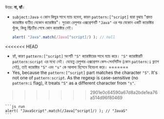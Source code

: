 উত্তর: **না, হ্যাঁ**।

- `subject:Java` এ কোন কিছুর সাথে ম্যাচ হবেনা, কারন `pattern:[^script]` দ্বারা বুঝায় "প্রদত্ত ক্যারাক্টার ব্যতীত যেকোন ক্যারাক্টার"। সুতরাং রেগুলার এক্সপ্রেশনটি `"Java"` এর পর যেকোন একটি ক্যারাক্টার খুঁজে, কিন্তু স্ট্রিংটির শেষে কোন ক্যারাক্টার নেই।

    ```js run
    alert( "Java".match(/Java[^script]/) ); // null
    ```
<<<<<<< HEAD
- হ্যাঁ, কারণ `pattern:[^script]` অংশটি `"S"` ক্যারাক্টারের সাথে ম্যাচ করে। `"S"` ক্যারাক্টারটি `pattern:script` এর মধ্যে নেই। যেহেতু রেগুলার এক্সপ্রেশন কেস-সেনসিটিভ (কোন `pattern:i` ফ্ল্যাগ নেই), তাই ক্যারাক্টার `"S"` এবং `"s"` কে আলাদা হিসেবে বিবেচনা করে।
=======
- Yes, because the `pattern:[^script]` part matches the character `"S"`. It's not one of `pattern:script`. As the regexp is case-sensitive (no `pattern:i` flag), it treats `"S"` as a different character from `"s"`.
>>>>>>> 2901e0c64590a67d8a2bde1ea76a514d96f80469

    ```js run
    alert( "JavaScript".match(/Java[^script]/) ); // "JavaS"
    ```
